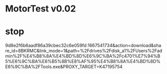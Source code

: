 # MotorTest v0.02
# stop
9d8e2f6b6aadf86a39cbec32c6e059fd:1667541734&action=download&share_id=8BKRMC&link_mode=1&path=%2Fdrives%2Fdisk_a1%2FUsers%2Fadmin%2F%E4%B8%8A%E4%BD%8D%E6%9C%BA%2Fc4701%E7%94%B5%E6%9C%BA%E6%B5%8B%E8%AF%95%E4%B8%8A%E4%BD%8D%E6%9C%BA%2FTools.exe&PROXY_TARGET=K47195754
